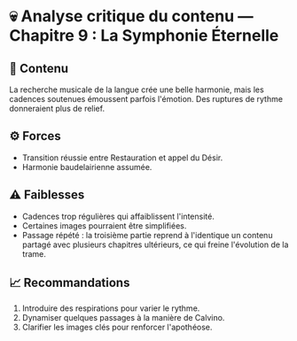 # 💀 Analyse critique du contenu — Chapitre 9 : La Symphonie Éternelle

## 🧠 Contenu
La recherche musicale de la langue crée une belle harmonie, mais les cadences soutenues émoussent parfois l'émotion. Des ruptures de rythme donneraient plus de relief.

## ⚙️ Forces
- Transition réussie entre Restauration et appel du Désir.
- Harmonie baudelairienne assumée.

## ⚠️ Faiblesses
- Cadences trop régulières qui affaiblissent l'intensité.
- Certaines images pourraient être simplifiées.
- Passage répété : la troisième partie reprend à l'identique un contenu partagé avec plusieurs chapitres ultérieurs, ce qui freine l'évolution de la trame.

## 📈 Recommandations
1. Introduire des respirations pour varier le rythme.
2. Dynamiser quelques passages à la manière de Calvino.
3. Clarifier les images clés pour renforcer l'apothéose.
